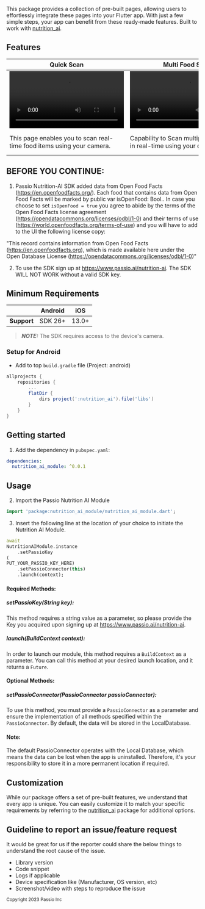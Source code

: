 This package provides a collection of pre-built pages, allowing users to effortlessly integrate
these pages into your Flutter app. With just a few simple steps, your app can benefit from these
ready-made features. Built to work with [nutrition_ai](https://pub.dev/packages/nutrition_ai).

## Features

| Quick Scan                                                                                             | Multi Food Scan                                                                                        | Food Search                                                                                             |
|--------------------------------------------------------------------------------------------------------|--------------------------------------------------------------------------------------------------------|---------------------------------------------------------------------------------------------------------|
| <video src="https://github.com/Passiolife/Flutter-Nutrition-AI-Module/blob/master/doc/quick_scan.mp4"> | <video src="https://github.com/Passiolife/Flutter-Nutrition-AI-Module/blob/master/doc/multi_scan.mp4"> | <video src="https://github.com/Passiolife/Flutter-Nutrition-AI-Module/blob/master/doc/food_search.mp4"> |
| This page enables you to scan real-time food items using your camera.                                  | Capability to Scan multiple food items in real-time using your camera.                                 | Input the name of a food item, and it will display matched results from the SDK.                        |

## BEFORE YOU CONTINUE:

1. Passio Nutrition-AI SDK added data from Open Food Facts (https://en.openfoodfacts.org/). Each
   food that contains data from Open Food Facts will be marked by public var isOpenFood: Bool.. In
   case you choose to set ```isOpenFood = true``` you agree to abide by the terms of the Open Food
   Facts license agreement (https://opendatacommons.org/licenses/odbl/1-0) and their terms of
   use (https://world.openfoodfacts.org/terms-of-use) and you will have to add to the UI the
   following license copy:

"This record contains information from Open Food Facts (https://en.openfoodfacts.org), which is made
available here under the Open Database License (https://opendatacommons.org/licenses/odbl/1-0)"

2. To use the SDK sign up at https://www.passio.ai/nutrition-ai. The SDK WILL NOT WORK without a
   valid SDK key.

## Minimum Requirements

|             | Android | iOS   |
|-------------|---------|-------|
| **Support** | SDK 26+ | 13.0+ |

> **_NOTE:_** The SDK requires access to the device's camera.

### Setup for Android

* Add to top `build.gradle` file (Project: android)

```groovy
allprojects {
    repositories {
        ...
        flatDir {
            dirs project(':nutrition_ai').file('libs')
        }
    }
}
```

## Getting started

1. Add the dependency in `pubspec.yaml`:

```yaml
dependencies:
  nutrition_ai_module: ^0.0.1
```

## Usage

2. Import the Passio Nutrition AI Module

```dart
import 'package:nutrition_ai_module/nutrition_ai_module.dart';
```

3. Insert the following line at the location of your choice to initiate the Nutrition AI Module.

```dart
await
NutritionAIModule.instance
    .setPassioKey
(
PUT_YOUR_PASSIO_KEY_HERE)
    .setPassioConnector(this)
    .launch(context);
```

#### Required Methods:

##### setPassioKey(String key):

This method requires a string value as a parameter, so please provide the Key you acquired upon
signing up at https://www.passio.ai/nutrition-ai.

##### launch(BuildContext context):

In order to launch our module, this method requires a `BuildContext` as a parameter. You can call
this method at your desired launch location, and it returns a `Future`.

#### Optional Methods:

##### setPassioConnector(PassioConnector passioConnector):

To use this method, you must provide a `PassioConnector` as a parameter and ensure the
implementation of all methods specified within the `PassioConnector`. By default, the data will be
stored in the LocalDatabase.

#### Note:

The default PassioConnector operates with the Local Database, which means the data can be lost when
the app is uninstalled. Therefore, it's your responsibility to store it in a more permanent location
if required.

## Customization

While our package offers a set of pre-built features, we understand that every app is unique. You
can easily customize it to match your specific requirements by referring to
the [nutrition_ai](https://pub.dev/packages/nutrition_ai) package for additional options.

## Guideline to report an issue/feature request

It would be great for us if the reporter could share the below things to understand the root cause
of the issue.

- Library version
- Code snippet
- Logs if applicable
- Device specification like (Manufacturer, OS version, etc)
- Screenshot/video with steps to reproduce the issue

<sup>Copyright 2023 Passio Inc</sup>